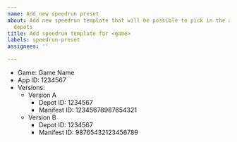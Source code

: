 ```yaml
---
name: Add new speedrun preset
about: Add new speedrun template that will be possible to pick in the app when downloading
  depots
title: Add speedrun template for <game>
labels: speedrun-preset
assignees: ''

---
```


-   Game: Game Name
-   App ID: 1234567
-   Versions:
    -   Version A
        -   Depot ID: 1234567
        -   Manifest ID: 12345678987654321
    -   Version B
        -   Depot ID: 1234567
        -   Manifest ID: 98765432123456789
